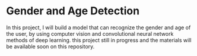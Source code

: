# Gender and Age Detection
In this project, I will build a model that can recognize the gender and age of the user, by using computer vision and convolutional neural network methods of deep learning.
this project still in progress and the materials will be available soon on this repository.
